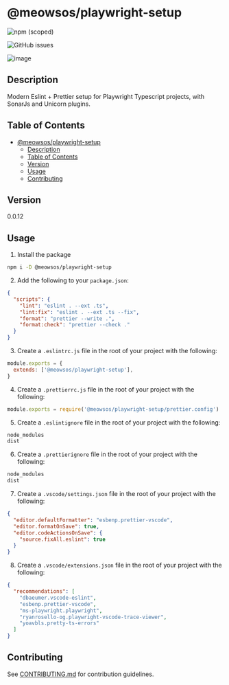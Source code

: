 # @meowsos/playwright-setup

![npm (scoped)](https://img.shields.io/npm/v/@meowsos/playwright-setup?style=for-the-badge)

![GitHub issues](https://img.shields.io/github/issues/meowso/playwright-hero?style=for-the-badge)

![image](https://placekitten.com/400/300)

## Description

Modern Eslint + Prettier setup for Playwright Typescript projects, with SonarJs and Unicorn plugins.

## Table of Contents

- [@meowsos/playwright-setup](#meowsosplaywright-setup)
  - [Description](#description)
  - [Table of Contents](#table-of-contents)
  - [Version](#version)
  - [Usage](#usage)
  - [Contributing](#contributing)

## Version

0.0.12

## Usage

1. Install the package

```bash
npm i -D @meowsos/playwright-setup
```

2. Add the following to your `package.json`:

```json
{
  "scripts": {
    "lint": "eslint . --ext .ts",
    "lint:fix": "eslint . --ext .ts --fix",
    "format": "prettier --write .",
    "format:check": "prettier --check ."
  }
}
```

3. Create a `.eslintrc.js` file in the root of your project with the following:

```js
module.exports = {
  extends: ['@meowsos/playwright-setup'],
}
```

4. Create a `.prettierrc.js` file in the root of your project with the following:

```js
module.exports = require('@meowsos/playwright-setup/prettier.config')
```

5. Create a `.eslintignore` file in the root of your project with the following:

```txt
node_modules
dist
```

6. Create a `.prettierignore` file in the root of your project with the following:

```txt
node_modules
dist
```

7. Create a `.vscode/settings.json` file in the root of your project with the following:

```json
{
  "editor.defaultFormatter": "esbenp.prettier-vscode",
  "editor.formatOnSave": true,
  "editor.codeActionsOnSave": {
    "source.fixAll.eslint": true
  }
}
```

8. Create a `.vscode/extensions.json` file in the root of your project with the following:

```json
{
  "recommendations": [
    "dbaeumer.vscode-eslint",
    "esbenp.prettier-vscode",
    "ms-playwright.playwright",
    "ryanrosello-og.playwright-vscode-trace-viewer",
    "yoavbls.pretty-ts-errors"
  ]
}
```

## Contributing

See [CONTRIBUTING.md](CONTRIBUTING.md) for contribution guidelines.
